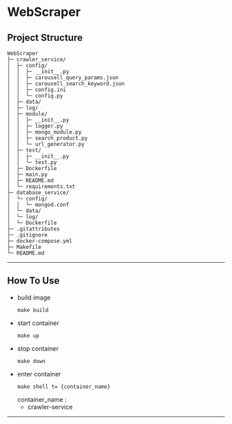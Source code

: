 # WebScraper
## Project Structure
```
WebScraper
├─ crawler_service/
│  ├─ config/
│  │  ├─ __init__.py
│  │  ├─ carousell_query_params.json
│  │  ├─ carousell_search_keyword.json
│  │  ├─ config.ini
│  │  └─ config.py
│  ├─ data/
│  ├─ log/
│  ├─ module/
│  │  ├─ __init__.py
│  │  ├─ logger.py
│  │  ├─ mongo_module.py
│  │  ├─ search_product.py
│  │  └─ url_generator.py
│  ├─ test/
│  │  ├─ __init__.py
│  │  └─ test.py
│  ├─ Dockerfile
│  ├─ main.py
│  ├─ README.md
│  └─ requirements.txt
├─ database_service/
│  └─ config/
│  │  └─ mongod.conf
│  └─ data/
│  └─ log/
│  └─ Dockerfile
├─ .gitattributes
├─ .gitignore
├─ docker-compose.yml
├─ Makefile
└─ README.md
```
---
## How To Use
- build image
    ```
    make build
    ```
- start container
    ```
    make up
    ```
- stop container
    ```
    make down
    ```
- enter container
    ```
    make shell t= {container_name}
    ```
  container_name :
  - crawler-service
---